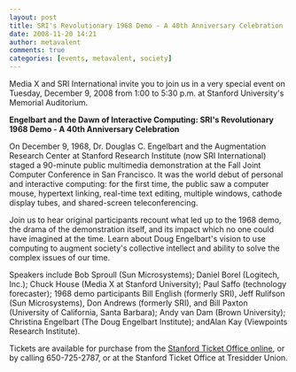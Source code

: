 ```yaml
---
layout: post
title: SRI's Revolutionary 1968 Demo - A 40th Anniversary Celebration
date: 2008-11-20 14:21
author: metavalent
comments: true
categories: [events, metavalent, society]
---
```

Media X and SRI International invite you to join us in a very special event on Tuesday, December 9, 2008 from 1:00 to 5:30 p.m. at Stanford University's Memorial Auditorium.

<strong>Engelbart and the Dawn of Interactive Computing: SRI's Revolutionary 1968 Demo - A 40th Anniversary Celebration</strong>

On December 9, 1968, Dr. Douglas C. Engelbart and the Augmentation Research Center at Stanford Research Institute (now SRI International) staged a 90-minute public multimedia demonstration at the Fall Joint Computer Conference in San Francisco. It was the world debut of personal and interactive computing: for the first time, the public saw a computer mouse, hypertext linking, real-time text editing, multiple windows, cathode display tubes, and shared-screen teleconferencing.

Join us to hear original participants recount what led up to the 1968 demo, the drama of the demonstration itself, and its impact which no one could have imagined at the time. Learn about Doug Engelbart's vision to use computing to augment society's collective intellect and ability to solve the complex issues of our time.

Speakers include Bob Sproull (Sun Microsystems); Daniel Borel (Logitech, Inc.); Chuck House (Media X at Stanford University); Paul Saffo (technology forecaster); 1968 demo participants Bill English (formerly SRI), Jeff Rulifson (Sun Microsystems), Don Andrews (formerly SRI), and 
Bill Paxton (University of California, Santa Barbara); Andy van Dam (Brown University); Christina Engelbart (The Doug Engelbart Institute); andAlan Kay (Viewpoints Research Institute).

Tickets are available for purchase from the <a href="https://stanfordtickets.org/tickets/calendar/view.aspx?id=2324">Stanford Ticket Office online</a>, or by calling 650-725-2787, or at the Stanford Ticket Office at Tresidder Union.
